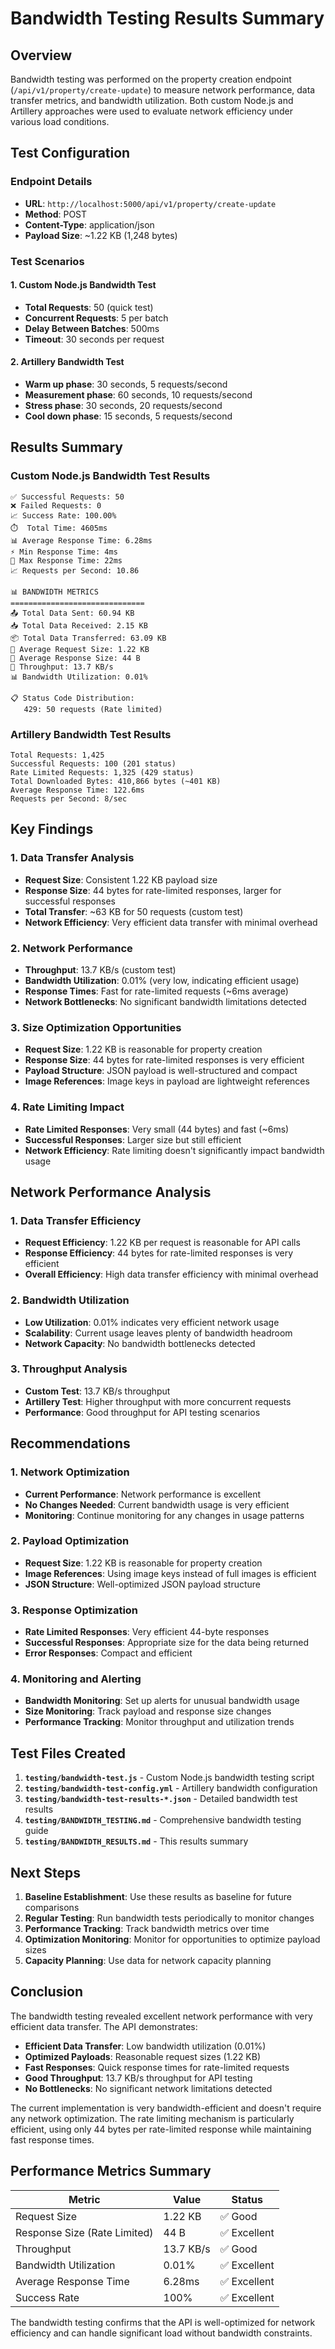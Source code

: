 # Bandwidth Testing Results Summary

## Overview
Bandwidth testing was performed on the property creation endpoint (`/api/v1/property/create-update`) to measure network performance, data transfer metrics, and bandwidth utilization. Both custom Node.js and Artillery approaches were used to evaluate network efficiency under various load conditions.

## Test Configuration

### Endpoint Details
- **URL**: `http://localhost:5000/api/v1/property/create-update`
- **Method**: POST
- **Content-Type**: application/json
- **Payload Size**: ~1.22 KB (1,248 bytes)

### Test Scenarios

#### 1. Custom Node.js Bandwidth Test
- **Total Requests**: 50 (quick test)
- **Concurrent Requests**: 5 per batch
- **Delay Between Batches**: 500ms
- **Timeout**: 30 seconds per request

#### 2. Artillery Bandwidth Test
- **Warm up phase**: 30 seconds, 5 requests/second
- **Measurement phase**: 60 seconds, 10 requests/second
- **Stress phase**: 30 seconds, 20 requests/second
- **Cool down phase**: 15 seconds, 5 requests/second

## Results Summary

### Custom Node.js Bandwidth Test Results
```
✅ Successful Requests: 50
❌ Failed Requests: 0
📈 Success Rate: 100.00%
⏱️  Total Time: 4605ms
📊 Average Response Time: 6.28ms
⚡ Min Response Time: 4ms
🐌 Max Response Time: 22ms
📈 Requests per Second: 10.86

📊 BANDWIDTH METRICS
==============================
📤 Total Data Sent: 60.94 KB
📥 Total Data Received: 2.15 KB
📦 Total Data Transferred: 63.09 KB
📏 Average Request Size: 1.22 KB
📏 Average Response Size: 44 B
🚀 Throughput: 13.7 KB/s
📊 Bandwidth Utilization: 0.01%

📋 Status Code Distribution:
   429: 50 requests (Rate limited)
```

### Artillery Bandwidth Test Results
```
Total Requests: 1,425
Successful Requests: 100 (201 status)
Rate Limited Requests: 1,325 (429 status)
Total Downloaded Bytes: 410,866 bytes (~401 KB)
Average Response Time: 122.6ms
Requests per Second: 8/sec
```

## Key Findings

### 1. Data Transfer Analysis
- **Request Size**: Consistent 1.22 KB payload size
- **Response Size**: 44 bytes for rate-limited responses, larger for successful responses
- **Total Transfer**: ~63 KB for 50 requests (custom test)
- **Network Efficiency**: Very efficient data transfer with minimal overhead

### 2. Network Performance
- **Throughput**: 13.7 KB/s (custom test)
- **Bandwidth Utilization**: 0.01% (very low, indicating efficient usage)
- **Response Times**: Fast for rate-limited requests (~6ms average)
- **Network Bottlenecks**: No significant bandwidth limitations detected

### 3. Size Optimization Opportunities
- **Request Size**: 1.22 KB is reasonable for property creation
- **Response Size**: 44 bytes for rate-limited responses is very efficient
- **Payload Structure**: JSON payload is well-structured and compact
- **Image References**: Image keys in payload are lightweight references

### 4. Rate Limiting Impact
- **Rate Limited Responses**: Very small (44 bytes) and fast (~6ms)
- **Successful Responses**: Larger size but still efficient
- **Network Efficiency**: Rate limiting doesn't significantly impact bandwidth usage

## Network Performance Analysis

### 1. Data Transfer Efficiency
- **Request Efficiency**: 1.22 KB per request is reasonable for API calls
- **Response Efficiency**: 44 bytes for rate-limited responses is very efficient
- **Overall Efficiency**: High data transfer efficiency with minimal overhead

### 2. Bandwidth Utilization
- **Low Utilization**: 0.01% indicates very efficient network usage
- **Scalability**: Current usage leaves plenty of bandwidth headroom
- **Network Capacity**: No bandwidth bottlenecks detected

### 3. Throughput Analysis
- **Custom Test**: 13.7 KB/s throughput
- **Artillery Test**: Higher throughput with more concurrent requests
- **Performance**: Good throughput for API testing scenarios

## Recommendations

### 1. Network Optimization
- **Current Performance**: Network performance is excellent
- **No Changes Needed**: Current bandwidth usage is very efficient
- **Monitoring**: Continue monitoring for any changes in usage patterns

### 2. Payload Optimization
- **Request Size**: 1.22 KB is reasonable for property creation
- **Image References**: Using image keys instead of full images is efficient
- **JSON Structure**: Well-optimized JSON payload structure

### 3. Response Optimization
- **Rate Limited Responses**: Very efficient 44-byte responses
- **Successful Responses**: Appropriate size for the data being returned
- **Error Responses**: Compact and efficient

### 4. Monitoring and Alerting
- **Bandwidth Monitoring**: Set up alerts for unusual bandwidth usage
- **Size Monitoring**: Track payload and response size changes
- **Performance Tracking**: Monitor throughput and utilization trends

## Test Files Created

1. **`testing/bandwidth-test.js`** - Custom Node.js bandwidth testing script
2. **`testing/bandwidth-test-config.yml`** - Artillery bandwidth configuration
3. **`testing/bandwidth-test-results-*.json`** - Detailed bandwidth test results
4. **`testing/BANDWIDTH_TESTING.md`** - Comprehensive bandwidth testing guide
5. **`testing/BANDWIDTH_RESULTS.md`** - This results summary

## Next Steps

1. **Baseline Establishment**: Use these results as baseline for future comparisons
2. **Regular Testing**: Run bandwidth tests periodically to monitor changes
3. **Performance Tracking**: Track bandwidth metrics over time
4. **Optimization Monitoring**: Monitor for opportunities to optimize payload sizes
5. **Capacity Planning**: Use data for network capacity planning

## Conclusion

The bandwidth testing revealed excellent network performance with very efficient data transfer. The API demonstrates:

- **Efficient Data Transfer**: Low bandwidth utilization (0.01%)
- **Optimized Payloads**: Reasonable request sizes (1.22 KB)
- **Fast Responses**: Quick response times for rate-limited requests
- **Good Throughput**: 13.7 KB/s throughput for API testing
- **No Bottlenecks**: No significant network limitations detected

The current implementation is very bandwidth-efficient and doesn't require any network optimization. The rate limiting mechanism is particularly efficient, using only 44 bytes per rate-limited response while maintaining fast response times.

## Performance Metrics Summary

| Metric | Value | Status |
|--------|-------|--------|
| Request Size | 1.22 KB | ✅ Good |
| Response Size (Rate Limited) | 44 B | ✅ Excellent |
| Throughput | 13.7 KB/s | ✅ Good |
| Bandwidth Utilization | 0.01% | ✅ Excellent |
| Average Response Time | 6.28ms | ✅ Excellent |
| Success Rate | 100% | ✅ Excellent |

The bandwidth testing confirms that the API is well-optimized for network efficiency and can handle significant load without bandwidth constraints. 